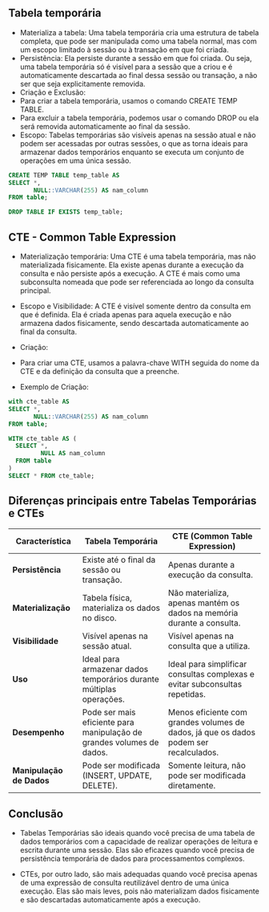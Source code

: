 ## Tabela temporária
- Materializa a tabela: Uma tabela temporária cria uma estrutura de tabela completa, que pode ser manipulada como uma tabela normal, mas com um escopo limitado à sessão ou à transação em que foi criada.
- Persistência: Ela persiste durante a sessão em que foi criada. Ou seja, uma tabela temporária só é visível para a sessão que a criou e é automaticamente descartada ao final dessa sessão ou transação, a não ser que seja explicitamente removida.
- Criação e Exclusão:
-  Para criar a tabela temporária, usamos o comando CREATE TEMP TABLE.
-  Para excluir a tabela temporária, podemos usar o comando DROP ou ela será removida automaticamente ao final da sessão.
- Escopo: Tabelas temporárias são visíveis apenas na sessão atual e não podem ser acessadas por outras sessões, o que as torna ideais para armazenar dados temporários enquanto se executa um conjunto de operações em uma única sessão.
  
```sql
CREATE TEMP TABLE temp_table AS
SELECT *, 
       NULL::VARCHAR(255) AS nam_column
FROM table;
```

```sql
DROP TABLE IF EXISTS temp_table;
```

## CTE - Common Table Expression
- Materialização temporária: Uma CTE é uma tabela temporária, mas não materializada fisicamente. Ela existe apenas durante a execução da consulta e não persiste após a execução. A CTE é mais como uma subconsulta nomeada que pode ser referenciada ao longo da consulta principal.
- Escopo e Visibilidade: A CTE é visível somente dentro da consulta em que é definida. Ela é criada apenas para aquela execução e não armazena dados fisicamente, sendo descartada automaticamente ao final da consulta.
- Criação:
-  Para criar uma CTE, usamos a palavra-chave WITH seguida do nome da CTE e da definição da consulta que a preenche.

- Exemplo de Criação:
  
```sql
with cte_table AS
SELECT *, 
       NULL::VARCHAR(255) AS nam_column
FROM table;
```

```sql
WITH cte_table AS (
  SELECT *, 
         NULL AS nam_column
  FROM table
)
SELECT * FROM cte_table;

```
## Diferenças principais entre Tabelas Temporárias e CTEs

| Característica                | Tabela Temporária                        | CTE (Common Table Expression)         |
|-------------------------------|------------------------------------------|---------------------------------------|
| **Persistência**               | Existe até o final da sessão ou transação. | Apenas durante a execução da consulta.|
| **Materialização**             | Tabela física, materializa os dados no disco. | Não materializa, apenas mantém os dados na memória durante a consulta. |
| **Visibilidade**               | Visível apenas na sessão atual.         | Visível apenas na consulta que a utiliza. |
| **Uso**                        | Ideal para armazenar dados temporários durante múltiplas operações. | Ideal para simplificar consultas complexas e evitar subconsultas repetidas. |
| **Desempenho**                 | Pode ser mais eficiente para manipulação de grandes volumes de dados. | Menos eficiente com grandes volumes de dados, já que os dados podem ser recalculados. |
| **Manipulação de Dados**       | Pode ser modificada (INSERT, UPDATE, DELETE). | Somente leitura, não pode ser modificada diretamente. |



## Conclusão
- Tabelas Temporárias são ideais quando você precisa de uma tabela de dados temporários com a capacidade de realizar operações de leitura e escrita durante uma sessão. Elas são eficazes quando você precisa de persistência temporária de dados para processamentos complexos.

- CTEs, por outro lado, são mais adequadas quando você precisa apenas de uma expressão de consulta reutilizável dentro de uma única execução. Elas são mais leves, pois não materializam dados fisicamente e são descartadas automaticamente após a execução.

